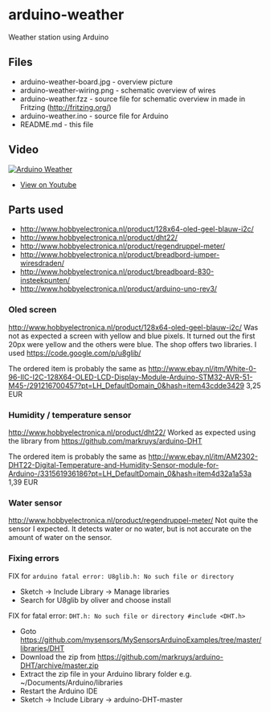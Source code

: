 # arduino-weather
Weather station using Arduino

## Files
* arduino-weather-board.jpg - overview picture
* arduino-weather-wiring.png - schematic overview of wires
* arduino-weather.fzz - source file for schematic overview in made in Fritzing (http://fritzing.org/)
* arduino-weather.ino - source file for Arduino
* README.md - this file

## Video
[![Arduino Weather](http://img.youtube.com/vi/tskHVZVp7Ss/0.jpg)](https://www.youtube.com/watch?v=tskHVZVp7Ss&list=PLx8GfAxNN_auGBR6LYJm67gwEL8KkZsHh&index=1)

* [View on Youtube](https://www.youtube.com/watch?v=tskHVZVp7Ss&list=PLx8GfAxNN_auGBR6LYJm67gwEL8KkZsHh&index=1)

## Parts used

* http://www.hobbyelectronica.nl/product/128x64-oled-geel-blauw-i2c/
* http://www.hobbyelectronica.nl/product/dht22/
* http://www.hobbyelectronica.nl/product/regendruppel-meter/
* http://www.hobbyelectronica.nl/product/breadbord-jumper-wiresdraden/
* http://www.hobbyelectronica.nl/product/breadboard-830-insteekpunten/
* http://www.hobbyelectronica.nl/product/arduino-uno-rev3/


### Oled screen
http://www.hobbyelectronica.nl/product/128x64-oled-geel-blauw-i2c/
Was not as expected a screen with yellow and blue pixels. It turned out the first 20px were yellow and the others were blue. The shop offers two libraries. I used https://code.google.com/p/u8glib/

The ordered item is probably the same as http://www.ebay.nl/itm/White-0-96-IIC-I2C-128X64-OLED-LCD-Display-Module-Arduino-STM32-AVR-51-M45-/291216700457?pt=LH_DefaultDomain_0&hash=item43cdde3429
3,25 EUR

### Humidity / temperature sensor
http://www.hobbyelectronica.nl/product/dht22/
Worked as expected using the library from https://github.com/markruys/arduino-DHT

The ordered item is probably the same as
http://www.ebay.nl/itm/AM2302-DHT22-Digital-Temperature-and-Humidity-Sensor-module-for-Arduino-/331561936186?pt=LH_DefaultDomain_0&hash=item4d32a1a53a
1,39 EUR

### Water sensor
http://www.hobbyelectronica.nl/product/regendruppel-meter/
Not quite the sensor I expected. It detects water or no water, but is not accurate on the amount of water on the sensor.

### Fixing errors

FIX for `arduino fatal error: U8glib.h: No such file or directory`
- Sketch -> Include Library -> Manage libraries
- Search for U8glib by oliver and choose install

FIX for fatal error: `DHT.h: No such file or directory #include <DHT.h>`
- Goto https://github.com/mysensors/MySensorsArduinoExamples/tree/master/libraries/DHT
- Download the zip from https://github.com/markruys/arduino-DHT/archive/master.zip
- Extract the zip file in your Arduino library folder e.g. ~/Documents/Arduino/libraries
- Restart the Arduino IDE
- Sketch -> Include Library -> arduino-DHT-master